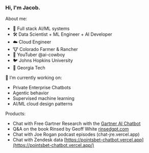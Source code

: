 ### Hi, I'm Jacob.

About me:
  - 🤖 Full stack AI/ML systems 
  - 🛠️ Data Scientist + ML Engineer + AI Developer 
  - ☁️ Cloud Engineer 
  - 🐮 Colorado Farmer & Rancher 
  - 🎥 YouTuber @ai-cowboy 
  - 🐦 Johns Hopkins University 
  - 🐝 Georgia Tech 

🔭 I’m currently working on:
  - Private Enterprise Chatbots
  - Agentic behavior
  - Supervised machine learning
  - AI/ML cloud design patterns

Products:
  - Chat with Free Gartner Research with the [Gartner AI Chatbot](https://gartner-chatbot.vercel.app/)
  - Q&A on the book Rinsed by Geoff White [rinsedgpt.com](rinsedgpt.com)
  - Chat with Joe Rogan podcast episodes (chat-jre.vercel.app)
  - Chat with Zendesk data [https://pointsbet-chatbot.vercel.app](https://pointsbet-chatbot.vercel.app/)

<!--
**jacobweiss2305/jacobweiss2305** is a ✨ _special_ ✨ repository because its `README.md` (this file) appears on your GitHub profile.

Here are some ideas to get you started:

- 
- 🌱 I’m currently learning ...
- 👯 I’m looking to collaborate on ...
- 🤔 I’m looking for help with ...
- 💬 Ask me about ...
- 📫 How to reach me: ...
- 😄 Pronouns: ...
- ⚡ Fun fact: ...
-->
